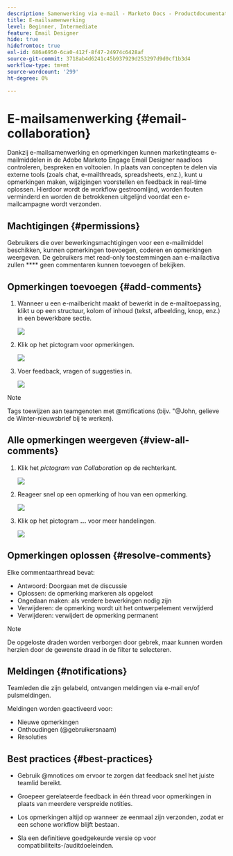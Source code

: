 ```yaml
---
description: Samenwerking via e-mail - Marketo Docs - Productdocumentatie
title: E-mailsamenwerking
level: Beginner, Intermediate
feature: Email Designer
hide: true
hidefromtoc: true
exl-id: 686a6950-6ca0-412f-8f47-24974c6428af
source-git-commit: 3718ab4d6241c45b937929d253297d9d0cf1b3d4
workflow-type: tm+mt
source-wordcount: '299'
ht-degree: 0%

---
```


# E-mailsamenwerking {#email-collaboration}

Dankzij e-mailsamenwerking en opmerkingen kunnen marketingteams e-mailmiddelen in de Adobe Marketo Engage Email Designer naadloos controleren, bespreken en voltooien. In plaats van concepten te delen via externe tools (zoals chat, e-mailthreads, spreadsheets, enz.), kunt u opmerkingen maken, wijzigingen voorstellen en feedback in real-time oplossen. Hierdoor wordt de workflow gestroomlijnd, worden fouten verminderd en worden de betrokkenen uitgelijnd voordat een e-mailcampagne wordt verzonden.

## Machtigingen {#permissions}

Gebruikers die over bewerkingsmachtigingen voor een e-mailmiddel beschikken, kunnen opmerkingen toevoegen, coderen en opmerkingen weergeven. De gebruikers met read-only toestemmingen aan e-mailactiva zullen **** geen commentaren kunnen toevoegen of bekijken.

## Opmerkingen toevoegen {#add-comments}

1. Wanneer u een e-mailbericht maakt of bewerkt in de e-mailtoepassing, klikt u op een structuur, kolom of inhoud (tekst, afbeelding, knop, enz.) in een bewerkbare sectie.

   ![](assets/email-collaboration-1.png)

1. Klik op het pictogram voor opmerkingen.

   ![](assets/email-collaboration-2.png)

1. Voer feedback, vragen of suggesties in.

   ![](assets/email-collaboration-3.png)

>[!NOTE]
>
>Tags toewijzen aan teamgenoten met @mtifications (bijv. &quot;@John, gelieve de Winter-nieuwsbrief bij te werken).

## Alle opmerkingen weergeven {#view-all-comments}

1. Klik het _pictogram van Collaboration_ op de rechterkant.

   ![](assets/email-collaboration-4.png)

1. Reageer snel op een opmerking of hou van een opmerking.

   ![](assets/email-collaboration-5.png)

1. Klik op het pictogram **...** voor meer handelingen.

   ![](assets/email-collaboration-6.png)

## Opmerkingen oplossen {#resolve-comments}

Elke commentaarthread bevat:

* Antwoord: Doorgaan met de discussie
* Oplossen: de opmerking markeren als opgelost
* Ongedaan maken: als verdere bewerkingen nodig zijn
* Verwijderen: de opmerking wordt uit het ontwerpelement verwijderd
* Verwijderen: verwijdert de opmerking permanent

>[!NOTE]
>
>De opgeloste draden worden verborgen door gebrek, maar kunnen worden herzien door de gewenste draad in de filter te selecteren.

## Meldingen {#notifications}

Teamleden die zijn gelabeld, ontvangen meldingen via e-mail en/of pulsmeldingen.

Meldingen worden geactiveerd voor:

* Nieuwe opmerkingen
* Onthoudingen (@gebruikersnaam)
* Resoluties

## Best practices {#best-practices}

* Gebruik @mnotices om ervoor te zorgen dat feedback snel het juiste teamlid bereikt.

* Groepeer gerelateerde feedback in één thread voor opmerkingen in plaats van meerdere verspreide notities.

* Los opmerkingen altijd op wanneer ze eenmaal zijn verzonden, zodat er een schone workflow blijft bestaan.

* Sla een definitieve goedgekeurde versie op voor compatibiliteits-/auditdoeleinden.
